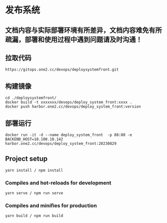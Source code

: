 # 发布系统
## 文档内容与实际部署环境有所差异，文档内容难免有所疏漏，部署和使用过程中遇到问题请及时沟通！
## 拉取代码
```angular2html
https://gitops.one2.cc/devops/deploysystemfront.git
```


## 构建镜像
```angular2html
cd ./deploysystemfront/
docker build -t xxxxxxx/devops/deploy_system_front:xxxx .
docker push harbor.one2.cc/devops/deploy_system_front:version
```

## 部署运行
```angular2html
docker run -it -d --name deploy_system_front  -p 88:88 -e BACKEND_HOST=10.100.10.142 harbor.one2.cc/devops/deploy_system_front:20230829
```

## Project setup
```
yarn install / npm install
```

### Compiles and hot-reloads for development
```
yarn serve / npm run serve
```

### Compiles and minifies for production
```
yarn build / npm run build
```

